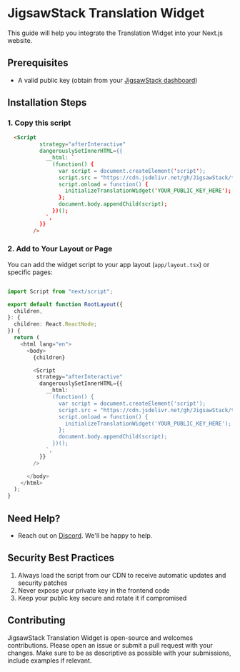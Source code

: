 # JigsawStack Translation Widget

This guide will help you integrate the Translation Widget into your Next.js website.


## Prerequisites
- A valid public key (obtain from your [JigsawStack dashboard](https://jigsawstack.com))

## Installation Steps

### 1. Copy this script

```html
  <Script
          strategy="afterInteractive"
          dangerouslySetInnerHTML={{
            __html: `
              (function() {
                var script = document.createElement('script');
                script.src = "https://cdn.jsdelivr.net/gh/JigsawStack/translation-widget/translate-widget.min.js";
                script.onload = function() {
                  initializeTranslationWidget('YOUR_PUBLIC_KEY_HERE');
                };
                document.body.appendChild(script);
              })();
            `,
          }}
        />
```


### 2. Add to Your Layout or Page
You can add the widget script to your app layout (`app/layout.tsx`) or specific pages:

```typescript

import Script from "next/script";

export default function RootLayout({
  children,
}: {
  children: React.ReactNode;
}) {
  return (
    <html lang="en">
      <body>
        {children}

        <Script
         strategy="afterInteractive"
          dangerouslySetInnerHTML={{
            __html: `
              (function() {
                var script = document.createElement('script');
                script.src = "https://cdn.jsdelivr.net/gh/JigsawStack/translation-widget/translate-widget.min.js";
                script.onload = function() {
                  initializeTranslationWidget('YOUR_PUBLIC_KEY_HERE');
                };
                document.body.appendChild(script);
              })();
            `,
          }}
        />

      </body>
    </html>
  );
}
```


## Need Help?

- Reach out on [Discord](https://discord.gg/dj8fMBpnqd). We'll be happy to help.

## Security Best Practices

1. Always load the script from our CDN to receive automatic updates and security patches
2. Never expose your private key in the frontend code
3. Keep your public key secure and rotate it if compromised


## Contributing
JigsawStack Translation Widget is open-source and welcomes contributions. Please open an issue or submit a pull request with your changes. Make sure to be as descriptive as possible with your submissions, include examples if relevant.
